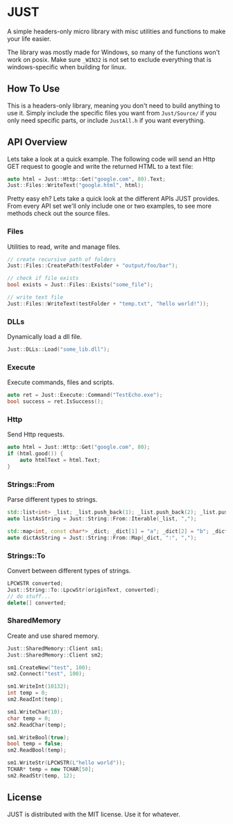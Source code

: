 # JUST

A simple headers-only micro library with misc utilities and functions to make your life easier. 

The library was mostly made for Windows, so many of the functions won't work on posix. 
Make sure `_WIN32` is not set to exclude everything that is windows-specific when building for linux.

## How To Use

This is a headers-only library, meaning you don't need to build anything to use it. 
Simply include the specific files you want from `Just/Source/` if you only need specific parts, or include `JustAll.h` if you want everything.

## API Overview

Lets take a look at a quick example. 
The following code will send an Http GET request to google and write the returned HTML to a text file:

```C
auto html = Just::Http::Get("google.com", 80).Text;
Just::Files::WriteText("google.html", html);
```

Pretty easy eh? Lets take a quick look at the different APIs JUST provides. 
From every API set we'll only include one or two examples, to see more methods check out the source files.

### Files

Utilities to read, write and manage files.

```cpp
// create recursive path of folders
Just::Files::CreatePath(testFolder + "output/foo/bar");

// check if file exists
bool exists = Just::Files::Exists("some_file");

// write text file
Just::Files::WriteText(testFolder + "temp.txt", "hello world!"));
```

### DLLs

Dynamically load a dll file.

```cpp
Just::DLLs::Load("some_lib.dll");
```

### Execute

Execute commands, files and scripts.

```cpp
auto ret = Just::Execute::Command("TestEcho.exe");
bool success = ret.IsSuccess();
```

### Http

Send Http requests.

```cpp
auto html = Just::Http::Get("google.com", 80);
if (html.good()) {
	auto htmlText = html.Text;
}
```

### Strings::From

Parse different types to strings.

```cpp
std::list<int> _list; _list.push_back(1); _list.push_back(2); _list.push_back(3);
auto listAsString = Just::String::From::Iterable(_list, ",");

std::map<int, const char*> _dict; _dict[1] = "a"; _dict[2] = "b"; _dict[3] = "c";
auto dictAsString = Just::String::From::Map(_dict, ":", ",");
```

### Strings::To

Convert between different types of strings.

```cpp
LPCWSTR converted;
Just::String::To::LpcwStr(originText, converted);
// do stuff...
delete[] converted;
```

### SharedMemory

Create and use shared memory.

```cpp
Just::SharedMemory::Client sm1;
Just::SharedMemory::Client sm2;

sm1.CreateNew("test", 100);
sm2.Connect("test", 100);

sm1.WriteInt(10132);
int temp = 0;
sm2.ReadInt(temp);

sm1.WriteChar(10);
char temp = 0;
sm2.ReadChar(temp);

sm1.WriteBool(true);
bool temp = false;
sm2.ReadBool(temp);

sm1.WriteStr(LPCWSTR(L"hello world"));
TCHAR* temp = new TCHAR[50];
sm2.ReadStr(temp, 12);
```

## License

JUST is distributed with the MIT license. Use it for whatever.
